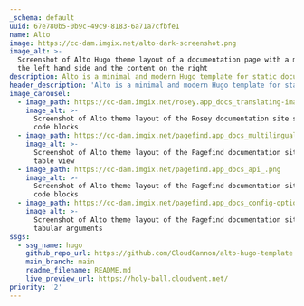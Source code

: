```yaml
---
_schema: default
uuid: 67e780b5-0b9c-49c9-8183-6a71a7cfbfe1
name: Alto
image: https://cc-dam.imgix.net/alto-dark-screenshot.png
image_alt: >-
  Screenshot of Alto Hugo theme layout of a documentation page with a menu on
  the left hand side and the content on the right
description: Alto is a minimal and modern Hugo template for static documentation sites.
header_description: 'Alto is a minimal and modern Hugo template for static documentation sites. '
image_carousel:
  - image_path: https://cc-dam.imgix.net/rosey.app_docs_translating-images_.png
    image_alt: >-
      Screenshot of Alto theme layout of the Rosey documentation site showing
      code blocks
  - image_path: https://cc-dam.imgix.net/pagefind.app_docs_multilingual_.png
    image_alt: >-
      Screenshot of Alto theme layout of the Pagefind documentation site showing
      table view
  - image_path: https://cc-dam.imgix.net/pagefind.app_docs_api_.png
    image_alt: >-
      Screenshot of Alto theme layout of the Pagefind documentation site showing
      code blocks
  - image_path: https://cc-dam.imgix.net/pagefind.app_docs_config-options_.png
    image_alt: >-
      Screenshot of Alto theme layout of the Pagefind documentation site showing
      tabular arguments
ssgs:
  - ssg_name: hugo
    github_repo_url: https://github.com/CloudCannon/alto-hugo-template
    main_branch: main
    readme_filename: README.md
    live_preview_url: https://holy-ball.cloudvent.net/
priority: '2'
---
```

